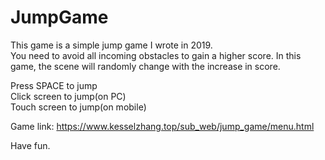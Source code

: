 # JumpGame
This game is a simple jump game I wrote in 2019.  
You need to avoid all incoming obstacles to gain a higher score. In this game, the scene will randomly change with the increase in score.


Press SPACE to jump  
Click screen to jump(on PC)  
Touch screen to jump(on mobile)   

Game link: https://www.kesselzhang.top/sub_web/jump_game/menu.html

Have fun.
